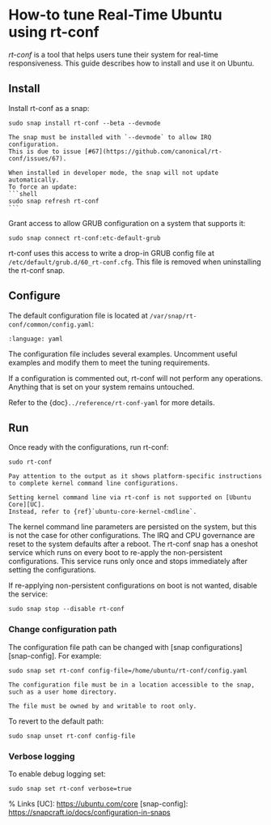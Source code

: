 # How-to tune Real-Time Ubuntu using rt-conf

*rt-conf* is a tool that helps users tune their system for real-time responsiveness. 
This guide describes how to install and use it on Ubuntu. 

## Install

Install rt-conf as a snap:

```shell
sudo snap install rt-conf --beta --devmode
```


````{admonition} Developer mode
The snap must be installed with `--devmode` to allow IRQ configuration.
This is due to issue [#67](https://github.com/canonical/rt-conf/issues/67). 

When installed in developer mode, the snap will not update automatically.
To force an update:
```shell
sudo snap refresh rt-conf
```
````

Grant access to allow GRUB configuration on a system that supports it:
```shell
sudo snap connect rt-conf:etc-default-grub
```
rt-conf uses this access to write a drop-in GRUB config file at `/etc/default/grub.d/60_rt-conf.cfg`.
This file is removed when uninstalling the rt-conf snap.

## Configure

The default configuration file is located at `/var/snap/rt-conf/common/config.yaml`:

```{literalinclude} rt-conf-config.yaml
:language: yaml
```

The configuration file includes several examples.
Uncomment useful examples and modify them to meet the tuning requirements.

If a configuration is commented out, rt-conf will not perform any operations. 
Anything that is set on your system remains untouched.

Refer to the {doc}`../reference/rt-conf-yaml` for more details.


## Run

Once ready with the configurations, run rt-conf:
```shell
sudo rt-conf
```

```{admonition} Kernel command line parameters
Pay attention to the output as it shows platform-specific instructions to complete kernel command line configurations.

Setting kernel command line via rt-conf is not supported on [Ubuntu Core][UC]. 
Instead, refer to {ref}`ubuntu-core-kernel-cmdline`.
```

The kernel command line parameters are persisted on the system, but this is not the case for other configurations.
The IRQ and CPU governance are reset to the system defaults after a reboot.
The rt-conf snap has a oneshot service which runs on every boot to re-apply the non-persistent configurations. 
This service runs only once and stops immediately after setting the configurations.

If re-applying non-persistent configurations on boot is not wanted, disable the service:
```shell
sudo snap stop --disable rt-conf
```

### Change configuration path

The configuration file path can be changed with [snap configurations][snap-config].
For example:
```shell
sudo snap set rt-conf config-file=/home/ubuntu/rt-conf/config.yaml
```

```{note}
The configuration file must be in a location accessible to the snap, such as a user home directory.

The file must be owned by and writable to root only.
```

To revert to the default path:
```shell
sudo snap unset rt-conf config-file
```

### Verbose logging

To enable debug logging set:
```shell
sudo snap set rt-conf verbose=true
```


% Links
[UC]: https://ubuntu.com/core
[snap-config]: https://snapcraft.io/docs/configuration-in-snaps

